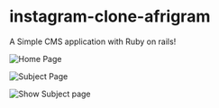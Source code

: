 
# instagram-clone-afrigram
A Simple CMS application with Ruby on rails!

![Home Page](https://github.com/querldox5/instagram-clone-afrigram/blob/master/public/screenshot-localhost_3000-2020.07.19-17_51_03.png)

![Subject Page](https://github.com/querldox5/instagram-clone-afrigram/blob/master/public/screenshot-localhost_3000-2020.07.19-17_49_39.png)

![Show Subject page](https://github.com/querldox5/instagram-clone-afrigram/blob/master/public/screenshot-localhost_3000-2020.07.19-17_52_26.png)
